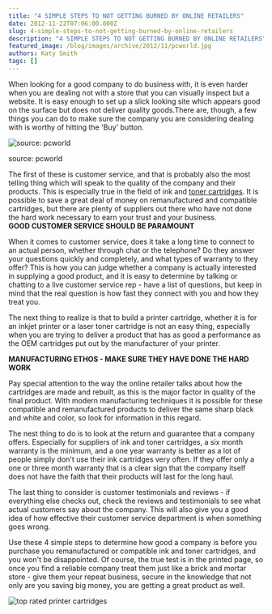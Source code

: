 ```yaml
---
title: "4 SIMPLE STEPS TO NOT GETTING BURNED BY ONLINE RETAILERS"
date: 2012-11-22T07:06:00.000Z
slug: 4-simple-steps-to-not-getting-burned-by-online-retailers
description: "4 SIMPLE STEPS TO NOT GETTING BURNED BY ONLINE RETAILERS"
featured_image: /blog/images/archive/2012/11/pcworld.jpg
authors: Katy Smith
tags: []
---
```


When looking for a good company to do business with, it is even harder when you are dealing not with a store that you can visually inspect but a website. It is easy enough to set up a slick looking site which appears good on the surface but does not deliver quality goods.There are, though, a few things you can do to make sure the company you are considering dealing with is worthy of hitting the 'Buy' button. 

![source: pcworld](/blog/images/archive/2012/11/pcworld.jpg)

source: pcworld

The first of these is customer service, and that is probably also the most telling thing which will speak to the quality of the company and their products. This is especially true in the field of ink and [toner cartridges](https://www.tomatoink.com/). It is possible to save a great deal of money on remanufactured and compatible cartridges, but there are plenty of suppliers out there who have not done the hard work necessary to earn your trust and your business.  
**GOOD CUSTOMER SERVICE SHOULD BE PARAMOUNT**

When it comes to customer service, does it take a long time to connect to an actual person, whether through chat or the telephone? Do they answer your questions quickly and completely, and what types of warranty to they offer? This is how you can judge whether a company is actually interested in supplying a good product, and it is easy to determine by talking or chatting to a live customer service rep - have a list of questions, but keep in mind that the real question is how fast they connect with you and how they treat you.

The next thing to realize is that to build a printer cartridge, whether it is for an inkjet printer or a laser toner cartridge is not an easy thing, especially when you are trying to deliver a product that has as good a performance as the OEM cartridges put out by the manufacturer of your printer.

**MANUFACTURING ETHOS - MAKE SURE THEY HAVE DONE THE HARD WORK**

Pay special attention to the way the online retailer talks about how the cartridges are made and rebuilt, as this is the major factor in quality of the final product. With modern manufacturing techniques it is possible for these compatible and remanufactured products to deliver the same sharp black and white and color, so look for information in this regard.

The nest thing to do is to look at the return and guarantee that a company offers. Especially for suppliers of ink and toner cartridges, a six month warranty is the minimum, and a one year warranty is better as a lot of people simply don't use their ink cartridges very often. If they offer only a one or three month warranty that is a clear sign that the company itself does not have the faith that their products will last for the long haul.

The last thing to consider is customer testimonials and reviews - if everything else checks out, check the reviews and testimonials to see what actual customers say about the company. This will also give you a good idea of how effective their customer service department is when something goes wrong.

Use these 4 simple steps to determine how good a company is before you purchase you remanufactured or compatible ink and toner cartridges, and you won't be disappointed. Of course, the true test is in the printed page, so once you find a reliable company treat them just like a brick and mortar store - give them your repeat business, secure in the knowledge that not only are you saving big money, you are getting a great product as well.

![top rated printer cartridges](/blog/images/archive/2013/05/generic-security_01-632x234.png)